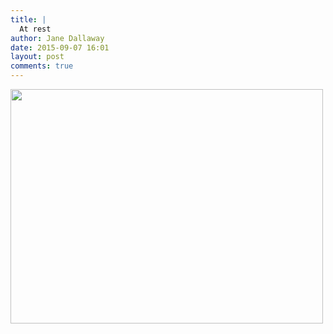 ```yaml
---
title: |
  At rest
author: Jane Dallaway
date: 2015-09-07 16:01
layout: post
comments: true
---
```


<div><a href="http://static.skitters.dallaway.com/tp_IMG_3437.JPG"><img src="http://static.skitters.dallaway.com/tp_thumb_IMG_3437.JPG" width="500" height="375"/></a></div>



  




      
